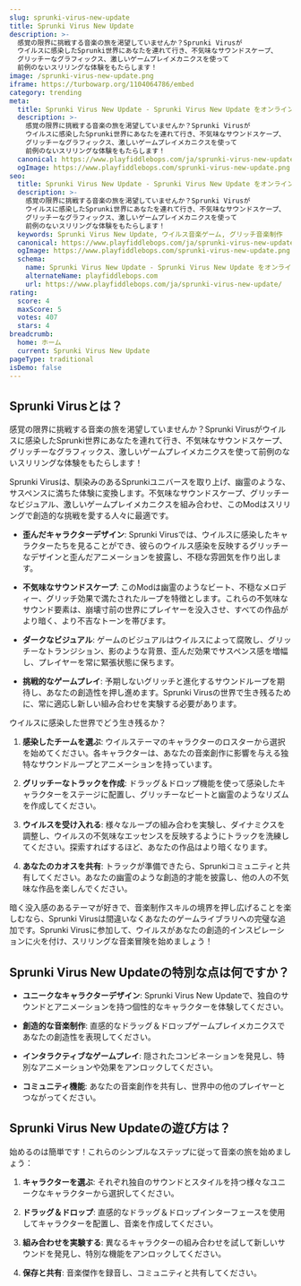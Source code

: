 ```yaml
---
slug: sprunki-virus-new-update
title: Sprunki Virus New Update
description: >-
  感覚の限界に挑戦する音楽の旅を渇望していませんか？Sprunki Virusが
  ウイルスに感染したSprunki世界にあなたを連れて行き、不気味なサウンドスケープ、
  グリッチーなグラフィックス、激しいゲームプレイメカニクスを使って
  前例のないスリリングな体験をもたらします！
image: /sprunki-virus-new-update.png
iframe: https://turbowarp.org/1104064786/embed
category: trending
meta:
  title: Sprunki Virus New Update - Sprunki Virus New Update をオンラインでプレイ
  description: >-
    感覚の限界に挑戦する音楽の旅を渇望していませんか？Sprunki Virusが
    ウイルスに感染したSprunki世界にあなたを連れて行き、不気味なサウンドスケープ、
    グリッチーなグラフィックス、激しいゲームプレイメカニクスを使って
    前例のないスリリングな体験をもたらします！
  canonical: https://www.playfiddlebops.com/ja/sprunki-virus-new-update/
  ogImage: https://www.playfiddlebops.com/sprunki-virus-new-update.png
seo:
  title: Sprunki Virus New Update - Sprunki Virus New Update をオンラインでプレイ
  description: >-
    感覚の限界に挑戦する音楽の旅を渇望していませんか？Sprunki Virusが
    ウイルスに感染したSprunki世界にあなたを連れて行き、不気味なサウンドスケープ、
    グリッチーなグラフィックス、激しいゲームプレイメカニクスを使って
    前例のないスリリングな体験をもたらします！
  keywords: Sprunki Virus New Update, ウイルス音楽ゲーム, グリッチ音楽制作
  canonical: https://www.playfiddlebops.com/ja/sprunki-virus-new-update/
  ogImage: https://www.playfiddlebops.com/sprunki-virus-new-update.png
  schema:
    name: Sprunki Virus New Update - Sprunki Virus New Update をオンラインでプレイ
    alternateName: playfiddlebops.com
    url: https://www.playfiddlebops.com/ja/sprunki-virus-new-update/
rating:
  score: 4
  maxScore: 5
  votes: 407
  stars: 4
breadcrumb:
  home: ホーム
  current: Sprunki Virus New Update
pageType: traditional
isDemo: false
---
```


## Sprunki Virusとは？

感覚の限界に挑戦する音楽の旅を渇望していませんか？Sprunki Virusがウイルスに感染したSprunki世界にあなたを連れて行き、不気味なサウンドスケープ、グリッチーなグラフィックス、激しいゲームプレイメカニクスを使って前例のないスリリングな体験をもたらします！

Sprunki Virusは、馴染みのあるSprunkiユニバースを取り上げ、幽霊のような、サスペンスに満ちた体験に変換します。不気味なサウンドスケープ、グリッチーなビジュアル、激しいゲームプレイメカニクスを組み合わせ、このModはスリリングで創造的な挑戦を愛する人々に最適です。

- **歪んだキャラクターデザイン**: Sprunki Virusでは、ウイルスに感染したキャラクターたちを見ることができ、彼らのウイルス感染を反映するグリッチーなデザインと歪んだアニメーションを披露し、不穏な雰囲気を作り出します。

- **不気味なサウンドスケープ**: このModは幽霊のようなビート、不穏なメロディー、グリッチ効果で満たされたループを特徴とします。これらの不気味なサウンド要素は、崩壊寸前の世界にプレイヤーを没入させ、すべての作品がより暗く、より不吉なトーンを帯びます。

- **ダークなビジュアル**: ゲームのビジュアルはウイルスによって腐敗し、グリッチーなトランジション、影のような背景、歪んだ効果でサスペンス感を増幅し、プレイヤーを常に緊張状態に保ちます。

- **挑戦的なゲームプレイ**: 予期しないグリッチと進化するサウンドループを期待し、あなたの創造性を押し進めます。Sprunki Virusの世界で生き残るために、常に適応し新しい組み合わせを実験する必要があります。

ウイルスに感染した世界でどう生き残るか？

1. **感染したチームを選ぶ**: ウイルステーマのキャラクターのロスターから選択を始めてください。各キャラクターは、あなたの音楽創作に影響を与える独特なサウンドループとアニメーションを持っています。

2. **グリッチーなトラックを作成**: ドラッグ＆ドロップ機能を使って感染したキャラクターをステージに配置し、グリッチーなビートと幽霊のようなリズムを作成してください。

3. **ウイルスを受け入れる**: 様々なループの組み合わを実験し、ダイナミクスを調整し、ウイルスの不気味なエッセンスを反映するようにトラックを洗練してください。探索すればするほど、あなたの作品はより暗くなります。

4. **あなたのカオスを共有**: トラックが準備できたら、Sprunkiコミュニティと共有してください。あなたの幽霊のような創造的才能を披露し、他の人の不気味な作品を楽しんでください。

暗く没入感のあるテーマが好きで、音楽制作スキルの境界を押し広げることを楽しむなら、Sprunki Virusは間違いなくあなたのゲームライブラリへの完璧な追加です。Sprunki Virusに参加して、ウイルスがあなたの創造的インスピレーションに火を付け、スリリングな音楽冒険を始めましょう！

## Sprunki Virus New Updateの特別な点は何ですか？

- **ユニークなキャラクターデザイン**: Sprunki Virus New Updateで、独自のサウンドとアニメーションを持つ個性的なキャラクターを体験してください。

- **創造的な音楽制作**: 直感的なドラッグ＆ドロップゲームプレイメカニクスであなたの創造性を表現してください。

- **インタラクティブなゲームプレイ**: 隠されたコンビネーションを発見し、特別なアニメーションや効果をアンロックしてください。

- **コミュニティ機能**: あなたの音楽創作を共有し、世界中の他のプレイヤーとつながってください。

## Sprunki Virus New Updateの遊び方は？

始めるのは簡単です！これらのシンプルなステップに従って音楽の旅を始めましょう：

1. **キャラクターを選ぶ**: それぞれ独自のサウンドとスタイルを持つ様々なユニークなキャラクターから選択してください。

2. **ドラッグ＆ドロップ**: 直感的なドラッグ＆ドロップインターフェースを使用してキャラクターを配置し、音楽を作成してください。

3. **組み合わせを実験する**: 異なるキャラクターの組み合わせを試して新しいサウンドを発見し、特別な機能をアンロックしてください。

4. **保存と共有**: 音楽傑作を録音し、コミュニティと共有してください。